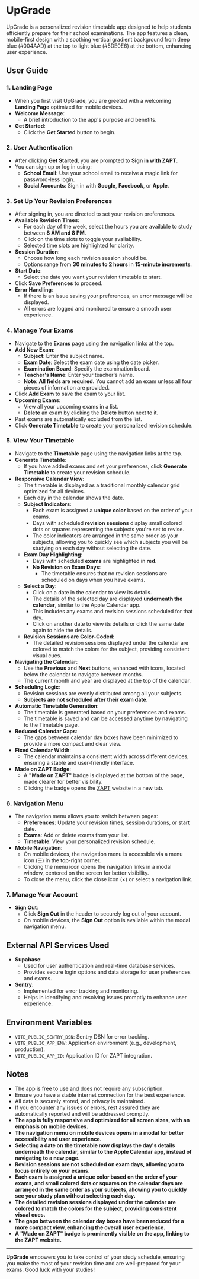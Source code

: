 # UpGrade

UpGrade is a personalized revision timetable app designed to help students efficiently prepare for their school examinations. The app features a clean, mobile-first design with a soothing vertical gradient background from deep blue (#004AAD) at the top to light blue (#5DE0E6) at the bottom, enhancing user experience.

## User Guide

### 1. **Landing Page**

- When you first visit UpGrade, you are greeted with a welcoming **Landing Page** optimized for mobile devices.
- **Welcome Message**:
  - A brief introduction to the app's purpose and benefits.
- **Get Started**:
  - Click the **Get Started** button to begin.

### 2. **User Authentication**

- After clicking **Get Started**, you are prompted to **Sign in with ZAPT**.
- You can sign up or log in using:
  - **School Email**: Use your school email to receive a magic link for password-less login.
  - **Social Accounts**: Sign in with **Google**, **Facebook**, or **Apple**.

### 3. **Set Up Your Revision Preferences**

- After signing in, you are directed to set your revision preferences.
- **Available Revision Times**:
  - For each day of the week, select the hours you are available to study between **8 AM and 8 PM**.
  - Click on the time slots to toggle your availability.
  - Selected time slots are highlighted for clarity.
- **Session Duration**:
  - Choose how long each revision session should be.
  - Options range from **30 minutes to 2 hours** in **15-minute increments**.
- **Start Date**:
  - Select the date you want your revision timetable to start.
- Click **Save Preferences** to proceed.
- **Error Handling**:
  - If there is an issue saving your preferences, an error message will be displayed.
  - All errors are logged and monitored to ensure a smooth user experience.

### 4. **Manage Your Exams**

- Navigate to the **Exams** page using the navigation links at the top.
- **Add New Exam**:
  - **Subject**: Enter the subject name.
  - **Exam Date**: Select the exam date using the date picker.
  - **Examination Board**: Specify the examination board.
  - **Teacher's Name**: Enter your teacher's name.
  - **Note**: **All fields are required.** You cannot add an exam unless all four pieces of information are provided.
- Click **Add Exam** to save the exam to your list.
- **Upcoming Exams**:
  - View all your upcoming exams in a list.
  - **Delete** an exam by clicking the **Delete** button next to it.
- Past exams are automatically excluded from the list.
- Click **Generate Timetable** to create your personalized revision schedule.

### 5. **View Your Timetable**

- Navigate to the **Timetable** page using the navigation links at the top.
- **Generate Timetable**:
  - If you have added exams and set your preferences, click **Generate Timetable** to create your revision schedule.
- **Responsive Calendar View**:
  - The timetable is displayed as a traditional monthly calendar grid optimized for all devices.
  - Each day in the calendar shows the date.
  - **Subject Indicators**:
    - Each exam is assigned a **unique color** based on the order of your exams.
    - Days with scheduled **revision sessions** display small colored dots or squares representing the subjects you're set to revise.
    - The color indicators are arranged in the same order as your subjects, allowing you to quickly see which subjects you will be studying on each day without selecting the date.
  - **Exam Day Highlighting**:
    - Days with scheduled **exams** are highlighted in **red**.
    - **No Revision on Exam Days**:
      - The timetable ensures that no revision sessions are scheduled on days when you have exams.
  - **Select a Day**:
    - Click on a date in the calendar to view its details.
    - The details of the selected day are displayed **underneath the calendar**, similar to the Apple Calendar app.
    - This includes any exams and revision sessions scheduled for that day.
    - Click on another date to view its details or click the same date again to hide the details.
  - **Revision Sessions are Color-Coded**:
    - The detailed revision sessions displayed under the calendar are colored to match the colors for the subject, providing consistent visual cues.
- **Navigating the Calendar**:
  - Use the **Previous** and **Next** buttons, enhanced with icons, located below the calendar to navigate between months.
  - The current month and year are displayed at the top of the calendar.
- **Scheduling Logic**:
  - Revision sessions are evenly distributed among all your subjects.
  - **Subjects are not scheduled after their exam date**.
- **Automatic Timetable Generation**:
  - The timetable is generated based on your preferences and exams.
  - The timetable is saved and can be accessed anytime by navigating to the Timetable page.
- **Reduced Calendar Gaps**:
  - The gaps between calendar day boxes have been minimized to provide a more compact and clear view.
- **Fixed Calendar Width**:
  - The calendar maintains a consistent width across different devices, ensuring a stable and user-friendly interface.
- **Made on ZAPT Badge**:
  - A **"Made on ZAPT"** badge is displayed at the bottom of the page, made clearer for better visibility.
  - Clicking the badge opens the [ZAPT](https://www.zapt.ai) website in a new tab.

### 6. **Navigation Menu**

- The navigation menu allows you to switch between pages:
  - **Preferences**: Update your revision times, session durations, or start date.
  - **Exams**: Add or delete exams from your list.
  - **Timetable**: View your personalized revision schedule.
- **Mobile Navigation**:
  - On mobile devices, the navigation menu is accessible via a menu icon (☰) in the top-right corner.
  - Clicking the menu icon opens the navigation links in a modal window, centered on the screen for better visibility.
  - To close the menu, click the close icon (×) or select a navigation link.

### 7. **Manage Your Account**

- **Sign Out**:
  - Click **Sign Out** in the header to securely log out of your account.
  - On mobile devices, the **Sign Out** option is available within the modal navigation menu.

## External API Services Used

- **Supabase**:
  - Used for user authentication and real-time database services.
  - Provides secure login options and data storage for user preferences and exams.
- **Sentry**:
  - Implemented for error tracking and monitoring.
  - Helps in identifying and resolving issues promptly to enhance user experience.

## Environment Variables

- `VITE_PUBLIC_SENTRY_DSN`: Sentry DSN for error tracking.
- `VITE_PUBLIC_APP_ENV`: Application environment (e.g., development, production).
- `VITE_PUBLIC_APP_ID`: Application ID for ZAPT integration.

## Notes

- The app is free to use and does not require any subscription.
- Ensure you have a stable internet connection for the best experience.
- All data is securely stored, and privacy is maintained.
- If you encounter any issues or errors, rest assured they are automatically reported and will be addressed promptly.
- **The app is fully responsive and optimized for all screen sizes, with an emphasis on mobile devices.**
- **The navigation menu on mobile devices opens in a modal for better accessibility and user experience.**
- **Selecting a date on the timetable now displays the day's details underneath the calendar, similar to the Apple Calendar app, instead of navigating to a new page.**
- **Revision sessions are not scheduled on exam days, allowing you to focus entirely on your exams.**
- **Each exam is assigned a unique color based on the order of your exams, and small colored dots or squares on the calendar days are arranged in the same order as your subjects, allowing you to quickly see your study plan without selecting each day.**
- **The detailed revision sessions displayed under the calendar are colored to match the colors for the subject, providing consistent visual cues.**
- **The gaps between the calendar day boxes have been reduced for a more compact view, enhancing the overall user experience.**
- **A "Made on ZAPT" badge is prominently visible on the app, linking to the ZAPT website.**

---

**UpGrade** empowers you to take control of your study schedule, ensuring you make the most of your revision time and are well-prepared for your exams. Good luck with your studies!